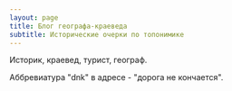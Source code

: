 ```yaml
---
layout: page
title: Блог географа-краеведа
subtitle: Исторические очерки по топонимике
---
```


Историк, краевед, турист, географ.

Аббревиатура "dnk" в адресе - "дорога не кончается".
